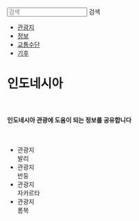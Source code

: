 <html lang="ko">
<head>
  <link href="https://fonts.googleapis.com/css2?family=Noto+Sans+KR:wght@300;400&display=swap" rel="stylesheet">
  <link rel="stylesheet" type="text/css" href="style.css">
</head>
<body>
  <div class="wrap">
    <div class="intro_bg">
      <div class="header">
        <div class="searchArea">
          <form>
            <input type="search" placeholder="검색">
            <span>검색</span>
          </form>
        </div>
        <ul class="nav">
          <li><a href="#">관광지</a></li>
          <li><a href="#">정보</a></li>
          <li><a href="#">교통수단</a></li>
          <li><a href="#">기후</a></li>  
        </ul>
      </div>
      <div class="intro_text">
        <h1>인도네시아</h1>
        <br>
        <h4>인도네시아 관광에 도움이 되는 정보를 공유합니다</h4>
        <br>
        <ul class="amount"> 
          <li>
          <div class="contents1">관광지</div>
          <div class="result">발리</div>
          </li>
          <li>
          <div class="contents1">관광지</div>
          <div class="result">반둥</div>
          </li>
          <li>
          <div class="contents1">관광지</div>
          <div class="result">자카르타</div>
          </li>
          <li>
          <div class="contents1">관광지</div>
          <div class="result">롬복</div>
          </li>  
        </ul>
      </div>
    </div>
  </div>
</body>
</html>

